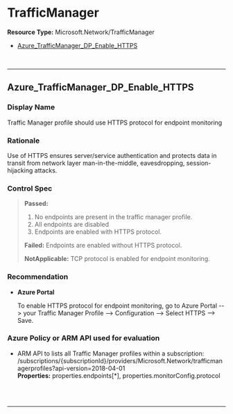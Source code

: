 # TrafficManager

**Resource Type:** Microsoft.Network/TrafficManager

<!-- TOC -->

- [Azure_TrafficManager_DP_Enable_HTTPS](#azure_trafficmanager_dp_enable_https)

<!-- /TOC -->
<br/>


___ 

## Azure_TrafficManager_DP_Enable_HTTPS 

### Display Name 
Traffic Manager profile should use HTTPS protocol for endpoint monitoring 

### Rationale 
Use of HTTPS ensures server/service authentication and protects data in transit from network layer man-in-the-middle, eavesdropping, session-hijacking attacks. 

### Control Spec 

> **Passed:** 
> 1. No endpoints are present in the traffic manager profile.
> 2. All endpoints are disabled
> 3. Endpoints are enabled with HTTPS protocol.
> 
> **Failed:** 
> Endpoints are enabled without HTTPS protocol.
> <!--
> **Verify:** 
> Verify condition
> -->
> **NotApplicable:** 
> TCP protocol is enabled for endpoint monitoring.
> 
### Recommendation 

- **Azure Portal** 

	 To enable HTTPS protocol for endpoint monitoring, go to Azure Portal --> your Traffic Manager Profile --> Configuration --> Select HTTPS --> Save. 
<!--
- **PowerShell** 

	 ```powershell 
	 $variable = 'apple' 
	 ```  

- **Enforcement Policy** 

	 [![Link to Azure Policy](https://raw.githubusercontent.com/MSFT-Chirag/AzTS-docs/main/Assets/View_Definition.jpg)](https://portal.azure.com/#blade/Microsoft_Azure_Policy/CreatePolicyDefinitionBlade/uri/<policy-raw-link>) 

	 [![Link to Azure Policy](https://raw.githubusercontent.com/MSFT-Chirag/AzTS-docs/main/Assets/Deploy_To_Azure.jpg)](https://portal.azure.com/#blade/Microsoft_Azure_Policy/CreatePolicyDefinitionBlade/uri/<policy-raw-link>) 
-->
### Azure Policy or ARM API used for evaluation 

- ARM API to lists all Traffic Manager profiles within a subscription:
/subscriptions/{subscriptionId}/providers/Microsoft.Network/trafficmanagerprofiles?api-version=2018-04-01<br />
**Properties:** properties.endpoints[*],
 properties.monitorConfig.protocol
 <br />
<!--
- Example-2 ARM API to list service and its related property at specified level: /subscriptions/{subscriptionId}/resourceGroups/{resourceGroupName}/providers/Microsoft.ServiceName/service/{serviceName}/tenant/access? 
 <br />
**Properties:** example-property
 <br />
-->
<br />

___ 

